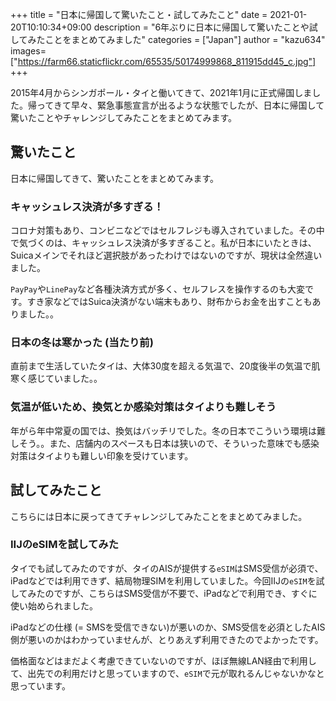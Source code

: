 +++
title = "日本に帰国して驚いたこと・試してみたこと"
date = 2021-01-20T10:10:34+09:00
description = "6年ぶりに日本に帰国して驚いたことや試してみたことをまとめてみました"
categories = ["Japan"]
author = "kazu634"
images=["https://farm66.staticflickr.com/65535/50174999868_811915dd45_c.jpg"]
+++

2015年4月からシンガポール・タイと働いてきて、2021年1月に正式帰国しました。帰ってきて早々、緊急事態宣言が出るような状態でしたが、日本に帰国して驚いたことやチャレンジしてみたことをまとめてみます。

## 驚いたこと
日本に帰国してきて、驚いたことをまとめてみます。

### キャッシュレス決済が多すぎる！
コロナ対策もあり、コンビニなどではセルフレジも導入されていました。その中で気づくのは、キャッシュレス決済が多すぎること。私が日本にいたときは、Suicaメインでそれほど選択肢があったわけではないのですが、現状は全然違いました。

`PayPay`や`LinePay`など各種決済方式が多く、セルフレスを操作するのも大変です。すき家などではSuica決済がない端末もあり、財布からお金を出すこともありました。。

### 日本の冬は寒かった (当たり前)
直前まで生活していたタイは、大体30度を超える気温で、20度後半の気温で肌寒く感じていました。。

### 気温が低いため、換気とか感染対策はタイよりも難しそう
年がら年中常夏の国では、換気はバッチリでした。冬の日本でこういう環境は難しそう。。また、店舗内のスペースも日本は狭いので、そういった意味でも感染対策はタイよりも難しい印象を受けています。

## 試してみたこと
こちらには日本に戻ってきてチャレンジしてみたことをまとめてみました。

### IIJのeSIMを試してみた
タイでも試してみたのですが、タイのAISが提供する`eSIM`はSMS受信が必須で、iPadなどでは利用できず、結局物理SIMを利用していました。今回IIJの`eSIM`を試してみたのですが、こちらはSMS受信が不要で、iPadなどで利用でき、すぐに使い始められました。

iPadなどの仕様 (= SMSを受信できない)が悪いのか、SMS受信を必須としたAIS側が悪いのかはわかっていませんが、とりあえず利用できたのでよかったです。

価格面などはまだよく考慮できていないのですが、ほぼ無線LAN経由で利用して、出先での利用だけと思っていますので、`eSIM`で元が取れるんじゃないかなと思っています。





